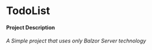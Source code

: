 # TodoList

#### Project Description
###### A Simple project that uses only Balzor Server technology 
